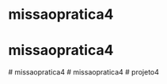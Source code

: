 # missaopratica4
# missaopratica4
#   m i s s a o p r a t i c a 4  
 #   m i s s a o p r a t i c a 4  
 #   p r o j e t o 4  
 